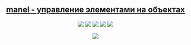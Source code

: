 <section align="center">
<h1><a href="https://iamdennshi.github.io/manel/">manel - управление элементами на объектах</a></h1>
<p><img src="https://img.shields.io/badge/JavaScript-php.svg?style=flat-square&logo=JavaScript&logoColor=F7DF1E&color=333&longCache=true"/> <img src="https://img.shields.io/badge/SCSS-php.svg?style=flat-square&logo=sass&logoColor=CC6699&color=333&longCache=true"/> <img src="https://img.shields.io/badge/OpenLayers-php.svg?style=flat-square&logo=openlayers&logoColor=2694E8&color=333&longCache=true"/> <img src="https://img.shields.io/badge/FastAPI-php.svg?style=flat-square&logo=fastapi&logoColor=009688&color=333&longCache=true"/> <img src="https://img.shields.io/badge/PostgreSQL-php.svg?style=flat-square&logo=postgresql&logoColor=4169E1&color=333&longCache=true"/></p>
<img src="https://github.com/user-attachments/assets/e697a94b-cc0b-42f4-b94f-e998ba64b2ef">
</section>


